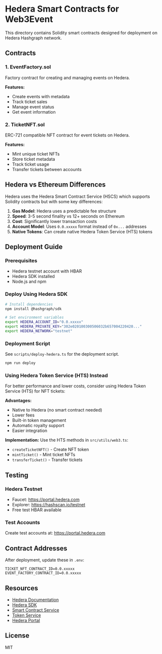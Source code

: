 # Hedera Smart Contracts for Web3Event

This directory contains Solidity smart contracts designed for deployment on Hedera Hashgraph network.

## Contracts

### 1. EventFactory.sol
Factory contract for creating and managing events on Hedera.

**Features:**
- Create events with metadata
- Track ticket sales
- Manage event status
- Get event information

### 2. TicketNFT.sol
ERC-721 compatible NFT contract for event tickets on Hedera.

**Features:**
- Mint unique ticket NFTs
- Store ticket metadata
- Track ticket usage
- Transfer tickets between accounts

## Hedera vs Ethereum Differences

Hedera uses the Hedera Smart Contract Service (HSCS) which supports Solidity contracts but with some key differences:

1. **Gas Model**: Hedera uses a predictable fee structure
2. **Speed**: 3-5 second finality vs 12+ seconds on Ethereum
3. **Cost**: Significantly lower transaction costs
4. **Account Model**: Uses `0.0.xxxxx` format instead of `0x...` addresses
5. **Native Tokens**: Can create native Hedera Token Service (HTS) tokens

## Deployment Guide

### Prerequisites
- Hedera testnet account with HBAR
- Hedera SDK installed
- Node.js and npm

### Deploy Using Hedera SDK

```bash
# Install dependencies
npm install @hashgraph/sdk

# Set environment variables
export HEDERA_ACCOUNT_ID="0.0.xxxxx"
export HEDERA_PRIVATE_KEY="302e020100300506032b657004220420..."
export HEDERA_NETWORK="testnet"
```

### Deployment Script

See `scripts/deploy-hedera.ts` for the deployment script.

```bash
npm run deploy
```

### Using Hedera Token Service (HTS) Instead

For better performance and lower costs, consider using Hedera Token Service (HTS) for NFT tickets:

**Advantages:**
- Native to Hedera (no smart contract needed)
- Lower fees
- Built-in token management
- Automatic royalty support
- Easier integration

**Implementation:**
Use the HTS methods in `src/utils/web3.ts`:
- `createTicketNFT()` - Create NFT token
- `mintTicket()` - Mint ticket NFTs
- `transferTicket()` - Transfer tickets

## Testing

### Hedera Testnet
- Faucet: https://portal.hedera.com
- Explorer: https://hashscan.io/testnet
- Free test HBAR available

### Test Accounts
Create test accounts at: https://portal.hedera.com

## Contract Addresses

After deployment, update these in `.env`:

```
TICKET_NFT_CONTRACT_ID=0.0.xxxxx
EVENT_FACTORY_CONTRACT_ID=0.0.xxxxx
```

## Resources

- [Hedera Documentation](https://docs.hedera.com)
- [Hedera SDK](https://github.com/hashgraph/hedera-sdk-js)
- [Smart Contract Service](https://docs.hedera.com/hedera/sdks-and-apis/sdks/smart-contracts)
- [Token Service](https://docs.hedera.com/hedera/sdks-and-apis/sdks/token-service)
- [Hedera Portal](https://portal.hedera.com)

## License

MIT
